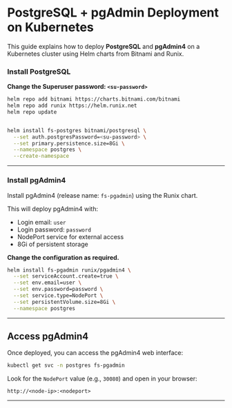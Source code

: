 # PostgreSQL + pgAdmin Deployment on Kubernetes

This guide explains how to deploy **PostgreSQL** and **pgAdmin4** on a Kubernetes cluster using Helm charts from Bitnami and Runix.

### Install PostgreSQL

**Change the Superuser password: `<su-password>`**

```bash
helm repo add bitnami https://charts.bitnami.com/bitnami
helm repo add runix https://helm.runix.net
helm repo update


helm install fs-postgres bitnami/postgresql \
  --set auth.postgresPassword=<su-password> \
  --set primary.persistence.size=8Gi \
  --namespace postgres \
  --create-namespace
```

---

### Install pgAdmin4

Install pgAdmin4 (release name: `fs-pgadmin`) using the Runix chart.

This will deploy pgAdmin4 with:
* Login email: `user`
* Login password: `password`
* NodePort service for external access
* 8Gi of persistent storage

**Change the configuration as required.**

```bash
helm install fs-pgadmin runix/pgadmin4 \
  --set serviceAccount.create=true \
  --set env.email=user \
  --set env.password=password \
  --set service.type=NodePort \
  --set persistentVolume.size=8Gi \
  --namespace postgres
```

---

## Access pgAdmin4

Once deployed, you can access the pgAdmin4 web interface:

```bash
kubectl get svc -n postgres fs-pgadmin
```

Look for the `NodePort` value (e.g., `30080`) and open in your browser:

```
http://<node-ip>:<nodeport>
```

---
